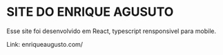 # SITE DO ENRIQUE AGUSUTO

Esse site foi desenvolvido em React, typescript rensponsivel para mobile.

Link: enriqueaugusto.com/

